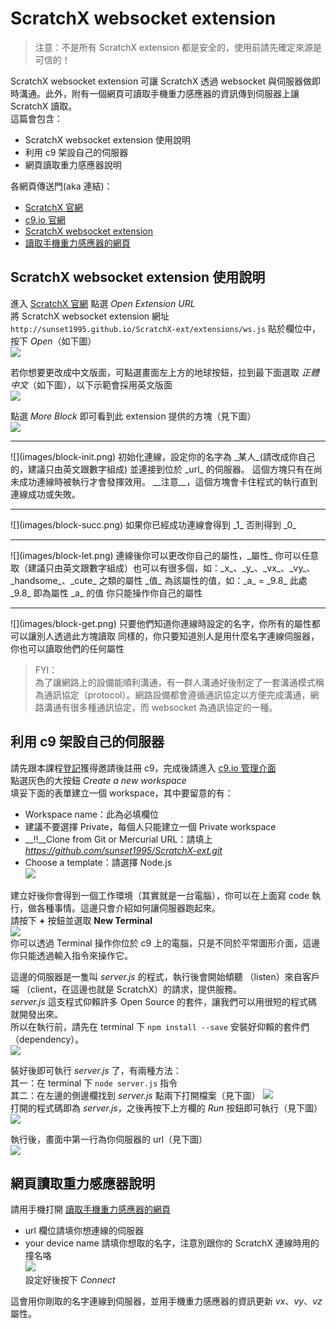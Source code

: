 # ScratchX websocket extension

> 注意：不是所有 ScratchX extension 都是安全的，使用前請先確定來源是可信的！

ScratchX websocket extension 可讓 ScratchX 透過 websocket 與伺服器做即時溝通。此外，附有一個網頁可讀取手機重力感應器的資訊傳到伺服器上讓 ScratchX 讀取。  
這篇會包含：
- ScratchX websocket extension 使用說明
- 利用 c9 架設自己的伺服器
- 網頁讀取重力感應器說明

各網頁傳送門(aka 連結)：
- [ScratchX 官網](http://scratchx.org/)
- [c9.io 官網](https://c9.io/)
- [ScratchX websocket extension](http://sunset1995.github.io/ScratchX-ext/extensions/ws.js)
- [讀取手機重力感應器的網頁](http://sunset1995.github.io/ScratchX-ext/static/gsensor.html)



## ScratchX websocket extension 使用說明
進入 [ScratchX 官網](http://scratchx.org/) 點選 _Open Extension URL_  
將 ScratchX websocket extension 網址 `http://sunset1995.github.io/ScratchX-ext/extensions/ws.js` 貼於欄位中，按下 _Open_（如下圖）  
![](images/1.png)  

若你想要更改成中文版面，可點選畫面左上方的地球按鈕，拉到最下面選取 _正體中文_（如下圖），以下示範會採用英文版面  
![](images/2.png)  

點選 _More Block_ 即可看到此 extension 提供的方塊（見下圖）  
![](images/3.png)  

<hr>
![](images/block-init.png)  
初始化連線，設定你的名字為 _某人_(請改成你自己的，建議只由英文跟數字組成) 並連接到位於 _url_ 的伺服器。  
這個方塊只有在尚未成功連線時被執行才會發揮效用。  
__注意__，這個方塊會卡住程式的執行直到連線成功或失敗。  
<hr>
![](images/block-succ.png)  
如果你已經成功連線會得到 _1_ 否則得到 _0_  
<hr>
![](images/block-let.png)  
連線後你可以更改你自己的屬性，_屬性_ 你可以任意取（建議只由英文跟數字組成）也可以有很多個，如：_x_、_y_、_vx_、_vy_、_handsome_、_cute_ 之類的屬性  
_值_ 為該屬性的值，如：_a_ = _9.8_ 此處 _9.8_ 即為屬性 _a_ 的值  
你只能操作你自己的屬性  
<hr>
![](images/block-get.png)  
只要他們知道你連線時設定的名字，你所有的屬性都可以讓別人透過此方塊讀取  
同樣的，你只要知道別人是用什麼名字連線伺服器，你也可以讀取他們的任何屬性  

> FYI：  
> 為了讓網路上的設備能順利溝通，有一群人溝通好後制定了一套溝通模式稱為通訊協定（protocol）。網路設備都會遵循通訊協定以方便完成溝通，網路溝通有很多種通訊協定，而 websocket 為通訊協定的一種。  



## 利用 c9 架設自己的伺服器
請先跟本課程[登記](https://goo.gl/forms/gGBU4VakhcMdlTUA2)獲得邀請後註冊 c9，完成後請進入 [c9.io 管理介面](https://c9.io/)  
點選灰色的大按鈕 _Create a new workspace_  
填妥下面的表單建立一個 workspace，其中要留意的有：
- Workspace name：此為必填欄位
- 建議不要選擇 Private，每個人只能建立一個 Private workspace
- __!!__Clone from Git or Mercurial URL：請填上 _https://github.com/sunset1995/ScratchX-ext.git_
- Choose a template：請選擇 Node.js  
![](images/c9-form.png)  

建立好後你會得到一個工作環境（其實就是一台電腦），你可以在上面寫 code 執行，做各種事情。這邊只會介紹如何讓伺服器跑起來。  
請按下 __+__ 按鈕並選取 __New Terminal__  
![](images/c9-terminal.png)  
你可以透過 Terminal 操作你位於 c9 上的電腦，只是不同於平常圖形介面，這邊你只能透過輸入指令來操作它。  

這邊的伺服器是一隻叫 _server.js_ 的程式，執行後會開始傾聽 （listen）來自客戶端 （client，在這邊也就是 ScratchX）的請求，提供服務。  
_server.js_ 這支程式仰賴許多 Open Source 的套件，讓我們可以用很短的程式碼就開發出來。  
所以在執行前，請先在 terminal 下 `npm install --save` 安裝好仰賴的套件們（dependency）。  
![](images/c9-npm.png)  

裝好後即可執行 _server.js_ 了，有兩種方法：  
其一：在 terminal 下 `node server.js` 指令  
其二：在左邊的側邊欄找到 _server.js_ 點兩下打開檔案（見下圖）
![](images/c9-open.png)  
打開的程式碼即為 _server.js_，之後再按下上方欄的 _Run_ 按鈕即可執行（見下圖）  
![](images/c9-run.png)  

執行後，畫面中第一行為你伺服器的 url（見下圖）  
![](images/c9-url.png)  



## 網頁讀取重力感應器說明
請用手機打開 [讀取手機重力感應器的網頁](http://sunset1995.github.io/ScratchX-ext/static/gsensor.html)  
- url 欄位請填你想連線的伺服器  
- your device name 請填你想取的名字，注意別跟你的 ScratchX 連線時用的撞名咯    
![](images/g-1.png)  
設定好後按下 _Connect_  

這會用你剛取的名字連線到伺服器，並用手機重力感應器的資訊更新 _vx_、_vy_、_vz_ 屬性。  
